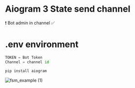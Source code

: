 # Aiogram 3 State send channel 
❗️ Bot admin in channel ✅ 
# .env environment 
```python   
TOKEN = Bot Token  
Channel = channel id
```
 
```python
pip install aiogram
```



![fsm_example (1)](https://github.com/themusharraf/Aiogram-State/assets/122869450/ba1c0f69-e2ef-40ee-b1b8-8cc3c0d9cbed)



